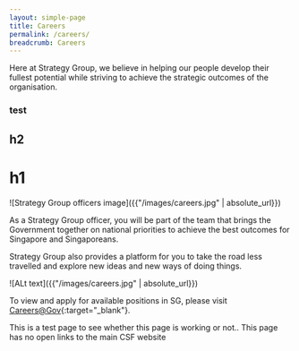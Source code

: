 ```yaml
---
layout: simple-page
title: Careers
permalink: /careers/
breadcrumb: Careers
---
```


Here at Strategy Group, we believe in helping our people develop their fullest potential while striving to achieve the strategic outcomes of the organisation.

### test
## **h2**
# h1

![Strategy Group officers image]({{"/images/careers.jpg" | absolute_url}})

As a Strategy Group officer, you will be part of the team that brings the Government together on national priorities to achieve the best outcomes for Singapore and Singaporeans.

Strategy Group also provides a platform for you to take the road less travelled and explore new ideas and new ways of doing things.

![ALt text]({{"/images/careers.jpg" | absolute_url}})

To view and apply for available positions in SG, please visit [Careers@Gov](http://careers.pageuppeople.com/688/cwlive/en/filter/?=&search-keyword=&brand=strategy%20group&job-mail-subscribe-privacy=agree){:target="_blank"}.

This is a test page to see whether this page is working or not.. This page has no open links to the main CSF website
